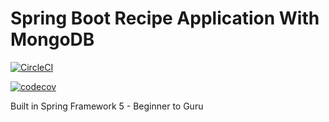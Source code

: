 # Spring Boot Recipe Application With MongoDB

[![CircleCI](https://circleci.com/gh/kevinan2018/spring5-recipe-app/tree/spring5-mongog-recipe-app.svg?style=svg)](https://circleci.com/gh/kevinan2018/spring5-recipe-app/tree/spring5-mongog-recipe-app)


[![codecov](https://codecov.io/gh/kevinan2018/spring5-recipe-app/branch/persist-with-mysql-database/graph/badge.svg)](https://codecov.io/gh/kevinan2018/spring5-recipe-app)


Built in Spring Framework 5 - Beginner to Guru